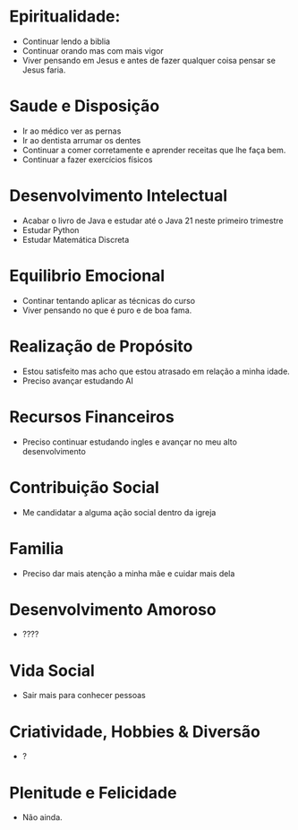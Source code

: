 # Epiritualidade:

- Continuar lendo a biblia
- Continuar orando mas com mais vigor
- Viver pensando em Jesus e antes de fazer qualquer coisa pensar se Jesus faria.


# Saude e Disposição

- Ir ao médico ver as pernas
- Ir ao dentista arrumar os dentes
- Continuar a comer corretamente e aprender receitas que lhe faça bem.
- Continuar a fazer exercícios físicos

# Desenvolvimento Intelectual

- Acabar o livro de Java e estudar até o Java 21 neste primeiro trimestre
- Estudar Python
- Estudar Matemática Discreta

# Equilibrio Emocional

- Continar tentando aplicar as técnicas do curso
- Viver pensando no que é puro e de boa fama. 


# Realização de Propósito

- Estou satisfeito mas acho que estou atrasado em relação a minha idade.
- Preciso avançar estudando AI


# Recursos Financeiros

- Preciso continuar estudando ingles e avançar no meu alto desenvolvimento


# Contribuição Social

- Me candidatar a alguma ação social dentro da igreja

# Familia

- Preciso dar mais atenção a minha mãe e cuidar mais dela

# Desenvolvimento Amoroso

- ????


# Vida Social

- Sair mais para conhecer pessoas


# Criatividade, Hobbies & Diversão

- ?

# Plenitude e Felicidade

- Não ainda.